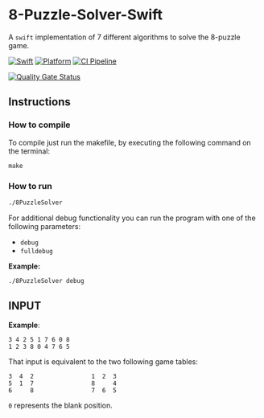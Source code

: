 # 8-Puzzle-Solver-Swift

A `swift` implementation of 7 different algorithms to solve the 8-puzzle game.

[![Swift][swift-badge]][swift-url]
[![Platform][platform-badge]][platform-url]
[![CI Pipeline][gha-badge]][gha-url]

[![Quality Gate Status][sonar-badge]][sonar-url]

[swift-badge]: https://img.shields.io/badge/Swift-5.10-orange.svg?style=flat
[swift-url]: https://swift.org

[platform-badge]: https://img.shields.io/badge/Platforms-OS%20X%20--%20Linux-blue.svg?style=flat
[platform-url]: https://swift.org

[gha-badge]: https://github.com/Zialus/IA-8-Puzzle-Solver-Swift/actions/workflows/swift.yml/badge.svg
[gha-url]: https://github.com/Zialus/IA-8-Puzzle-Solver-Swift/actions/workflows/swift.yml

[sonar-badge]: https://sonarcloud.io/api/project_badges/measure?project=Zialus_IA-8-Puzzle-Solver-Swift&metric=alert_status
[sonar-url]: https://sonarcloud.io/dashboard?id=Zialus_IA-8-Puzzle-Solver-Swift

## Instructions

### How to compile

To compile just run the makefile, by executing the following command on the terminal:

``` text
make
```

### How to run

``` bash
./8PuzzleSolver
```

For additional debug functionality you can run the program with one of the
following parameters:

-   `debug`
-   `fulldebug`

**Example:**

``` bash
./8PuzzleSolver debug
```

## INPUT

**Example**:

```text
3 4 2 5 1 7 6 0 8
1 2 3 8 0 4 7 6 5
```

That input is equivalent to the two following game tables:

```text
3  4  2                1  2  3
5  1  7                8     4
6     8                7  6  5
```

`0` represents the blank position.
